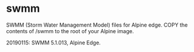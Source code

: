 # swmm
SWMM (Storm Water Management Model) files for Alpine edge. COPY the contents of /swmm to the root of your Alpine image.

20190115: SWMM 5.1.013, Alpine Edge.
